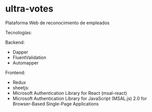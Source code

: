 # ultra-votes

Plataforma Web de reconocimiento de empleados


Tecnologías:

Backend:
- Dapper
- FluentValidation
- Automapper

Frontend:
- Redux
- sheetjs: 
- Microsoft Authentication Library for React (msal-react)
- Microsoft Authentication Library for JavaScript (MSAL.js) 2.0 for Browser-Based Single-Page Applications